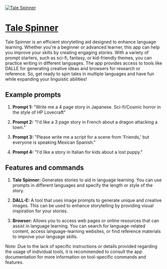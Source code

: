 [![Tale Spinner](https://files.oaiusercontent.com/file-lm1gBM5PsHtELD5wr9I22R54?se=2123-10-20T00%3A37%3A33Z&sp=r&sv=2021-08-06&sr=b&rscc=max-age%3D31536000%2C%20immutable&rscd=attachment%3B%20filename%3Dad713d1b-f455-44d4-baa6-4ccf2971ab47.png&sig=WiEkRe28Q09%2Brev0q0Xc4x2bA7IWBght/qAB2r3HAZo%3D)](https://chat.openai.com/g/g-hRsoqsNHf-tale-spinner)

# [Tale Spinner](https://chat.openai.com/g/g-hRsoqsNHf-tale-spinner)

Tale Spinner is an efficient storytelling aid designed to enhance language learning. Whether you're a beginner or advanced learner, this app can help you improve your skills by creating engaging stories. With a variety of prompt starters, such as sci-fi, fantasy, or kid-friendly themes, you can practice writing in different languages. The app provides access to tools like DALLE for generating creative ideas and browsers for research or reference. So, get ready to spin tales in multiple languages and have fun while expanding your linguistic abilities!

## Example prompts

1. **Prompt 1:** "Write me a 4 page story in Japanese. Sci-fi/Cosmic horror in the style of HP Lovecraft"

2. **Prompt 2:** "I'd like a 3 page story in French about a dragon attacking a town."

3. **Prompt 3:** "Please write me a script for a scene from 'Friends,' but everyone is speaking Mexican Spanish."

4. **Prompt 4:** "I'd like a story in Italian for kids about a lost puppy."

## Features and commands

1. **Tale Spinner:** Generates stories to aid in language learning. You can use prompts in different languages and specify the length or style of the story.

2. **DALL-E:** A tool that uses image prompts to generate unique and creative images. This can be used to enhance storytelling by providing visual inspiration for your stories.

3. **Browser:** Allows you to access web pages or online resources that can assist in language learning. You can search for language-related content, access language-learning websites, or find reference materials to improve your language skills.

Note: Due to the lack of specific instructions or details provided regarding the usage of individual tools, it is recommended to consult the app documentation for more information on tool-specific commands and features.